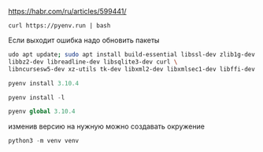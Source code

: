 https://habr.com/ru/articles/599441/

```
curl https://pyenv.run | bash
```

Если выходит ошибка надо обновить пакеты
```bash
udo apt update; sudo apt install build-essential libssl-dev zlib1g-dev \
libbz2-dev libreadline-dev libsqlite3-dev curl \
libncursesw5-dev xz-utils tk-dev libxml2-dev libxmlsec1-dev libffi-dev liblzma-dev
```


```python
pyenv install 3.10.4

pyenv install -l

pyenv global 3.10.4
```

изменив версию на нужную можно создавать окружение 

```python 
python3 -m venv venv
```
